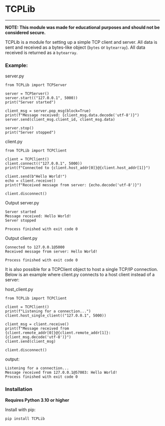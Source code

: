 # TCPLib

---

**NOTE: This module was made for educational purposes and should not be considered secure.**

TCPLib is a module for setting up a simple TCP client and server. All data is sent and received as a bytes-like object (```bytes``` or ```bytearray```). 
All data received is returned as a ```bytearray```.

### Example:

server.py

    from TCPLib import TCPServer
    
    server = TCPServer()
    server.start(("127.0.0.1", 5000))
    print("Server started")
    
    client_msg = server.pop_msg(block=True)
    print(f"Message received: {client_msg.data.decode('utf-8')}")
    server.send(client_msg.client_id, client_msg.data)
    
    server.stop()
    print("Server stopped")

client.py

    from TCPLib import TCPClient
    
    client = TCPClient()
    client.connect(("127.0.0.1", 5000))
    print(f"Connected to {client.host_addr[0]}@{client.host_addr[1]}")
    
    client.send(b"Hello World!")
    echo = client.receive()
    print(f"Received message from server: {echo.decode('utf-8')}")
    
    client.disconnect()

Output server.py

    Server started
    Message received: Hello World!
    Server stopped

    Process finished with exit code 0

Output client.py

    Connected to 127.0.0.1@5000
    Received message from server: Hello World!
    
    Process finished with exit code 0


It is also possible for a TCPClient object to host a single TCP/IP connection. Below is an example where client.py
connects to a host client instead of a server:

host_client.py 

    from TCPLib import TCPClient
    
    client = TCPClient()
    print(f"Listening for a connection...")
    client.host_single_client(("127.0.0.1", 5000))
    
    client_msg = client.receive()
    print(f"Message received from {client.remote_addr[0]}@{client.remote_addr[1]}: {client_msg.decode('utf-8')}")
    client.send(client_msg)
    
    client.disconnect()

output:

    Listening for a connection...
    Message received from 127.0.0.1@57003: Hello World!
    Process finished with exit code 0


### Installation


**Requires Python 3.10 or higher**

Install with pip:

```pip install TCPLib```
